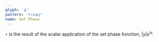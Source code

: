 ```yaml
---
glyph: '∡'
pattern: 'r←x∡y'
name: Set Phase
---
```


`r` is the result of the scalar application of the set phase function, $\left| y \right|e^{ix}$.